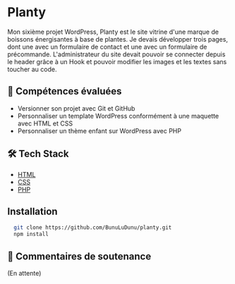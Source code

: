 
# Planty

Mon sixième projet WordPress, Planty est le site vitrine d'une marque de boissons énergisantes à base de plantes. Je devais développer trois pages, dont une avec un formulaire de contact et une avec un formulaire de précommande. L'administrateur du site devait pouvoir se connecter depuis le header grâce à un Hook et pouvoir modifier les images et les textes sans toucher au code.



## 🧐 Compétences évaluées

- Versionner son projet avec Git et GitHub
- Personnaliser un template WordPress conformément à une maquette avec HTML et CSS
- Personnaliser un thème enfant sur WordPress avec PHP

## 🛠️ Tech Stack

- [HTML](https://developer.mozilla.org/fr/docs/Web/HTML)
- [CSS](https://developer.mozilla.org/fr/docs/Web/CSS)
- [PHP](https://www.php.net/manual/fr/intro-whatis.php)


## Installation

```bash
  git clone https://github.com/BunuLuDunu/planty.git
  npm install
```
    
## 🙇 Commentaires de soutenance

(En attente)